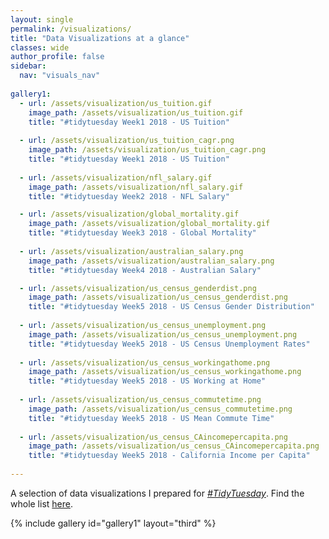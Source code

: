 ```yaml
---
layout: single
permalink: /visualizations/
title: "Data Visualizations at a glance"
classes: wide
author_profile: false
sidebar:
  nav: "visuals_nav"
  
gallery1:
  - url: /assets/visualization/us_tuition.gif
    image_path: /assets/visualization/us_tuition.gif
    title: "#tidytuesday Week1 2018 - US Tuition"
    
  - url: /assets/visualization/us_tuition_cagr.png
    image_path: /assets/visualization/us_tuition_cagr.png
    title: "#tidytuesday Week1 2018 - US Tuition"    
    
  - url: /assets/visualization/nfl_salary.gif
    image_path: /assets/visualization/nfl_salary.gif
    title: "#tidytuesday Week2 2018 - NFL Salary"

  - url: /assets/visualization/global_mortality.gif
    image_path: /assets/visualization/global_mortality.gif
    title: "#tidytuesday Week3 2018 - Global Mortality"
    
  - url: /assets/visualization/australian_salary.png
    image_path: /assets/visualization/australian_salary.png
    title: "#tidytuesday Week4 2018 - Australian Salary"

  - url: /assets/visualization/us_census_genderdist.png
    image_path: /assets/visualization/us_census_genderdist.png
    title: "#tidytuesday Week5 2018 - US Census Gender Distribution"   
    
  - url: /assets/visualization/us_census_unemployment.png
    image_path: /assets/visualization/us_census_unemployment.png
    title: "#tidytuesday Week5 2018 - US Census Unemployment Rates"  
    
  - url: /assets/visualization/us_census_workingathome.png
    image_path: /assets/visualization/us_census_workingathome.png
    title: "#tidytuesday Week5 2018 - US Working at Home"  
    
  - url: /assets/visualization/us_census_commutetime.png
    image_path: /assets/visualization/us_census_commutetime.png
    title: "#tidytuesday Week5 2018 - US Mean Commute Time"  
    
  - url: /assets/visualization/us_census_CAincomepercapita.png
    image_path: /assets/visualization/us_census_CAincomepercapita.png
    title: "#tidytuesday Week5 2018 - California Income per Capita"  
    
---
```


A selection of data visualizations I prepared for <a href="https://github.com/rfordatascience/tidytuesday" target="_blank"><i>#TidyTuesday</i></a>. Find the whole list <a href="https://github.com/canaytore/tidytuesday" target="_blank">here</a>.

{% include gallery id="gallery1" layout="third" %}

